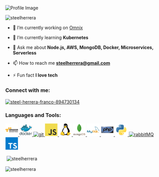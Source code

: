 <!--h1 align="center">Hi 👋, I'm Steel Herrera</h1>
<h3 align="center">A software developer from Colombia</h3-->
![Profile Image](https://drive.google.com/uc?export=download&id=1JGe_zeGbZ_pogPEM9ib_QWUfiKOe73yY)
<p align="left"> <img src="https://komarev.com/ghpvc/?username=steelherrera&label=Profile%20views&color=0e75b6&style=flat" alt="steelherrera" /> </p>

- 🔭 I’m currently working on [Omnix](https://grupoformax.com/omnix/)

- 🌱 I’m currently learning **Kubernetes**

- 💬 Ask me about **Node.js, AWS, MongoDB, Docker, Microservices, Serverless**

- 📫 How to reach me **steelherrera@gmail.com**

- ⚡ Fun fact **I love tech**


<h3 align="left">Connect with me:</h3>
<p align="left">
<a href="https://linkedin.com/in/steel-herrera-franco-894730134" target="blank"><img align="center" src="https://raw.githubusercontent.com/rahuldkjain/github-profile-readme-generator/master/src/images/icons/Social/linked-in-alt.svg" alt="steel-herrera-franco-894730134" height="30" width="40" /></a>
</p>

<h3 align="left">Languages and Tools:</h3>
<p align="left"> <a href="https://aws.amazon.com" target="_blank"> <img src="https://raw.githubusercontent.com/devicons/devicon/master/icons/amazonwebservices/amazonwebservices-original-wordmark.svg" alt="aws" width="40" height="40"/> </a> <a href="https://www.docker.com/" target="_blank"> <img src="https://raw.githubusercontent.com/devicons/devicon/master/icons/docker/docker-original-wordmark.svg" alt="docker" width="40" height="40"/> </a> <a href="https://git-scm.com/" target="_blank"> <img src="https://www.vectorlogo.zone/logos/git-scm/git-scm-icon.svg" alt="git" width="40" height="40"/> </a> <a href="https://developer.mozilla.org/en-US/docs/Web/JavaScript" target="_blank"> <img src="https://raw.githubusercontent.com/devicons/devicon/master/icons/javascript/javascript-original.svg" alt="javascript" width="40" height="40"/> </a> <a href="https://www.linux.org/" target="_blank"> <img src="https://raw.githubusercontent.com/devicons/devicon/master/icons/linux/linux-original.svg" alt="linux" width="40" height="40"/> </a> <a href="https://www.mongodb.com/" target="_blank"> <img src="https://raw.githubusercontent.com/devicons/devicon/master/icons/mongodb/mongodb-original-wordmark.svg" alt="mongodb" width="40" height="40"/> </a> <a href="https://www.mysql.com/" target="_blank"> <img src="https://raw.githubusercontent.com/devicons/devicon/master/icons/mysql/mysql-original-wordmark.svg" alt="mysql" width="40" height="40"/> </a> <a href="https://www.php.net" target="_blank"> <img src="https://raw.githubusercontent.com/devicons/devicon/master/icons/php/php-original.svg" alt="php" width="40" height="40"/> </a> <a href="https://www.python.org" target="_blank"> <img src="https://raw.githubusercontent.com/devicons/devicon/master/icons/python/python-original.svg" alt="python" width="40" height="40"/> </a> <a href="https://www.rabbitmq.com" target="_blank"> <img src="https://www.vectorlogo.zone/logos/rabbitmq/rabbitmq-icon.svg" alt="rabbitMQ" width="40" height="40"/> </a> <a href="https://www.typescriptlang.org/" target="_blank"> <img src="https://raw.githubusercontent.com/devicons/devicon/master/icons/typescript/typescript-original.svg" alt="typescript" width="40" height="40"/> </a> </p>

<p>&nbsp;<img align="center" src="https://github-readme-stats.vercel.app/api?username=steelherrera&show_icons=true&locale=en" alt="steelherrera" /></p>

<p><img align="center" src="https://github-readme-streak-stats.herokuapp.com/?user=steelherrera&" alt="steelherrera" /></p>
